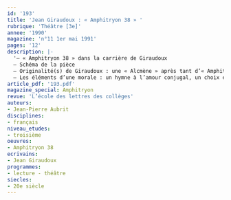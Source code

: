 ```yaml
---
id: '193'
title: 'Jean Giraudoux : « Amphitryon 38 » '
rubrique: 'Théâtre [3e]'
annee: '1990'
magazine: 'n°11 1er mai 1991'
pages: '12'
description: |-
  '– « Amphitryon 38 » dans la carrière de Giraudoux
  – Schéma de la pièce
  – Originalité(s) de Giraudoux : une « Alcmène » après tant d’« Amphitryons », effacement de Sosie, une action remaniée et simplifiée
  – Les éléments d’une morale : un hymne à l’amour conjugal, un choix en faveur de l’humanité, la part de la liberté humaine'
article_pdf: '193.pdf'
magazine_special: Amphitryon
revue: 'L’école des lettres des collèges'
auteurs:
- Jean-Pierre Aubrit
disciplines:
- français
niveau_etudes:
- troisième
oeuvres:
- Amphitryon 38
ecrivains:
- Jean Giraudoux
programmes:
- lecture - théâtre
siecles:
- 20e siècle
---
```

